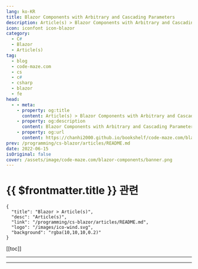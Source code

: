 ```yaml
---
lang: ko-KR
title: Blazor Components with Arbitrary and Cascading Parameters
description: Article(s) > Blazor Components with Arbitrary and Cascading Parameters
icon: iconfont icon-blazor
category: 
  - C#
  - Blazor
  - Article(s)
tag: 
  - blog
  - code-maze.com
  - cs
  - c#
  - csharp
  - blazor
  - fe
head:  
  - - meta:
    - property: og:title
      content: Article(s) > Blazor Components with Arbitrary and Cascading Parameters
    - property: og:description
      content: Blazor Components with Arbitrary and Cascading Parameters
    - property: og:url
      content: https://chanhi2000.github.io/bookshelf/code-maze.com/blazor-components.html
prev: /programming/cs-blazor/articles/README.md
date: 2022-06-15
isOriginal: false
cover: /assets/image/code-maze.com/blazor-components/banner.png
---
```


# {{ $frontmatter.title }} 관련

```component VPCard
{
  "title": "Blazor > Article(s)",
  "desc": "Article(s)",
  "link": "/programming/cs-blazor/articles/README.md",
  "logo": "/images/ico-wind.svg",
  "background": "rgba(10,10,10,0.2)"
}
```

[[toc]]

---

<SiteInfo
  name="Blazor Components with Arbitrary and Cascading Parameters"
  desc="Let's learn how to create and use the Blazor Components to make our code more reusable and readable. Also, we will use Arbitrary and Cascading parameters."
  url="https://code-maze.com/blazor-components/"
  logo="/assets/image/code-maze.com/favicon.png"
  preview="/assets/image/code-maze.com/blazor-components/banner.png"/>

<!-- TODO: 작성 -->

---

<TagLinks />
